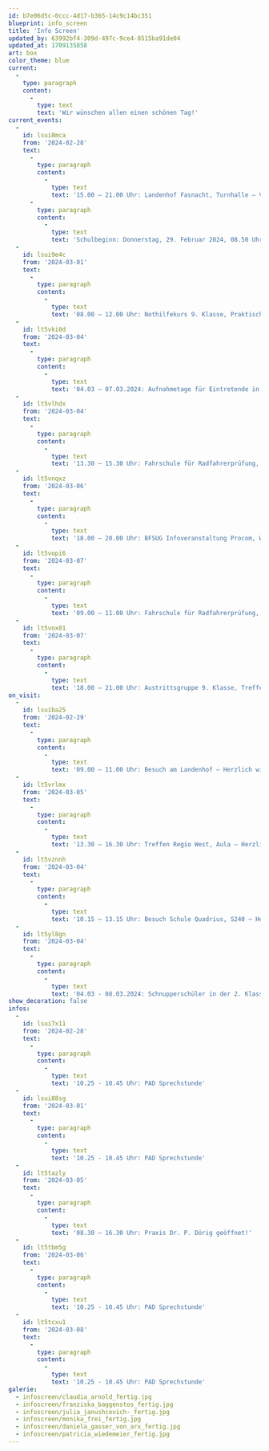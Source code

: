 ```yaml
---
id: b7e06d5c-0ccc-4d17-b365-14c9c14bc351
blueprint: info_screen
title: 'Info Screen'
updated_by: 63992bf4-309d-497c-9ce4-8515ba91de04
updated_at: 1709135858
art: box
color_theme: blue
current:
  -
    type: paragraph
    content:
      -
        type: text
        text: 'Wir wünschen allen einen schönen Tag!'
current_events:
  -
    id: lsui8mca
    from: '2024-02-28'
    text:
      -
        type: paragraph
        content:
          -
            type: text
            text: '15.00 – 21.00 Uhr: Landenhof Fasnacht, Turnhalle – Viel Vergnügen!'
      -
        type: paragraph
        content:
          -
            type: text
            text: 'Schulbeginn: Donnerstag, 29. Februar 2024, 08.50 Uhr'
  -
    id: lsui9e4c
    from: '2024-03-01'
    text:
      -
        type: paragraph
        content:
          -
            type: text
            text: '08.00 – 12.00 Uhr: Nothilfekurs 9. Klasse, Praktische Arbeit + Prüfung – Viel Erfolg!'
  -
    id: lt5vki0d
    from: '2024-03-04'
    text:
      -
        type: paragraph
        content:
          -
            type: text
            text: '04.03 – 07.03.2024: Aufnahmetage für Eintretende in die 7. Klasse 2024/25 – Viel Vergnügen!'
  -
    id: lt5vlhdx
    from: '2024-03-04'
    text:
      -
        type: paragraph
        content:
          -
            type: text
            text: '13.30 – 15.30 Uhr: Fahrschule für Radfahrerprüfung, P4 – Viel Vergnügen!'
  -
    id: lt5vnqxz
    from: '2024-03-06'
    text:
      -
        type: paragraph
        content:
          -
            type: text
            text: '18.00 – 20.00 Uhr: BFSUG Infoveranstaltung Procom, Webcockpit, Aula – Viel Vergnügen!'
  -
    id: lt5vopi6
    from: '2024-03-07'
    text:
      -
        type: paragraph
        content:
          -
            type: text
            text: '09.00 – 11.00 Uhr: Fahrschule für Radfahrerprüfung, P5 – Viel Vergnügen!'
  -
    id: lt5vox01
    from: '2024-03-07'
    text:
      -
        type: paragraph
        content:
          -
            type: text
            text: '18.00 – 21.00 Uhr: Austrittsgruppe 9. Klasse, Treffen mit Ehemaligen, Gruppe A + B, Aula – Viel Vergnügen!'
on_visit:
  -
    id: lsuiba25
    from: '2024-02-29'
    text:
      -
        type: paragraph
        content:
          -
            type: text
            text: '09.00 – 11.00 Uhr: Besuch am Landenhof – Herzlich willkommen!'
  -
    id: lt5vrlmx
    from: '2024-03-05'
    text:
      -
        type: paragraph
        content:
          -
            type: text
            text: '13.30 – 16.30 Uhr: Treffen Regio West, Aula – Herzlich willkommen!'
  -
    id: lt5vznnh
    from: '2024-03-04'
    text:
      -
        type: paragraph
        content:
          -
            type: text
            text: '10.15 – 13.15 Uhr: Besuch Schule Quadrius, S240 – Herzlich willkommen!'
  -
    id: lt5yl8gn
    from: '2024-03-04'
    text:
      -
        type: paragraph
        content:
          -
            type: text
            text: '04.03 - 08.03.2024: Schnupperschüler in der 2. Klasse b, Calypso – Herzlich willkommen!'
show_decoration: false
infos:
  -
    id: lsui7x11
    from: '2024-02-28'
    text:
      -
        type: paragraph
        content:
          -
            type: text
            text: '10.25 - 10.45 Uhr: PAD Sprechstunde'
  -
    id: lsui88sg
    from: '2024-03-01'
    text:
      -
        type: paragraph
        content:
          -
            type: text
            text: '10.25 - 10.45 Uhr: PAD Sprechstunde'
  -
    id: lt5tazly
    from: '2024-03-05'
    text:
      -
        type: paragraph
        content:
          -
            type: text
            text: '08.30 – 16.30 Uhr: Praxis Dr. P. Dörig geöffnet!'
  -
    id: lt5tbm5g
    from: '2024-03-06'
    text:
      -
        type: paragraph
        content:
          -
            type: text
            text: '10.25 - 10.45 Uhr: PAD Sprechstunde'
  -
    id: lt5tcxu1
    from: '2024-03-08'
    text:
      -
        type: paragraph
        content:
          -
            type: text
            text: '10.25 - 10.45 Uhr: PAD Sprechstunde'
galerie:
  - infoscreen/claudia_arnold_fertig.jpg
  - infoscreen/franziska_baggenstos_fertig.jpg
  - infoscreen/julia_janushcevich-_fertig.jpg
  - infoscreen/monika_frei_fertig.jpg
  - infoscreen/daniela_gasser_von_arx_fertig.jpg
  - infoscreen/patricia_wiedemeier_fertig.jpg
---
```

